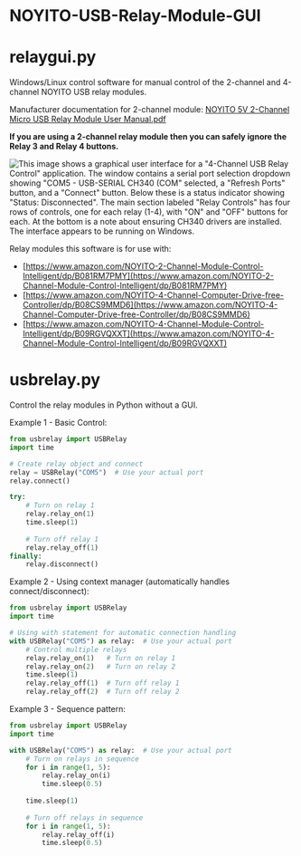 # NOYITO-USB-Relay-Module-GUI
# relaygui.py
Windows/Linux control software for manual control of the 2-channel and 4-channel NOYITO USB relay modules.

Manufacturer documentation for 2-channel module: [NOYITO  5V 2-Channel Micro USB Relay Module User Manual.pdf](https://github.com/corndog2000/NOYITO-USB-Relay-Module-GUI/blob/main/NOYITO%20%205V%202-Channel%20Micro%20USB%20Relay%20Module%20User%20Manual.pdf)

**If you are using a 2-channel relay module then you can safely ignore the Relay 3 and Relay 4 buttons.**

![This image shows a graphical user interface for a "4-Channel USB Relay Control" application. The window contains a serial port selection dropdown showing "COM5 - USB-SERIAL CH340 (COM" selected, a "Refresh Ports" button, and a "Connect" button. Below these is a status indicator showing "Status: Disconnected". The main section labeled "Relay Controls" has four rows of controls, one for each relay (1-4), with "ON" and "OFF" buttons for each. At the bottom is a note about ensuring CH340 drivers are installed. The interface appears to be running on Windows.](https://github.com/corndog2000/NOYITO-USB-Relay-Module-GUI/blob/main/interface.png)

Relay modules this software is for use with:
- [https://www.amazon.com/NOYITO-2-Channel-Module-Control-Intelligent/dp/B081RM7PMY](https://www.amazon.com/NOYITO-2-Channel-Module-Control-Intelligent/dp/B081RM7PMY)
- [https://www.amazon.com/NOYITO-4-Channel-Computer-Drive-free-Controller/dp/B08CS9MMD6](https://www.amazon.com/NOYITO-4-Channel-Computer-Drive-free-Controller/dp/B08CS9MMD6)
- [https://www.amazon.com/NOYITO-4-Channel-Module-Control-Intelligent/dp/B09RGVQXXT](https://www.amazon.com/NOYITO-4-Channel-Module-Control-Intelligent/dp/B09RGVQXXT)


# usbrelay.py
Control the relay modules in Python without a GUI.

Example 1 - Basic Control:
```python
from usbrelay import USBRelay
import time

# Create relay object and connect
relay = USBRelay("COM5")  # Use your actual port
relay.connect()

try:
    # Turn on relay 1
    relay.relay_on(1)
    time.sleep(1)
    
    # Turn off relay 1
    relay.relay_off(1)
finally:
    relay.disconnect()
```

Example 2 - Using context manager (automatically handles connect/disconnect):
```python
from usbrelay import USBRelay
import time

# Using with statement for automatic connection handling
with USBRelay("COM5") as relay:  # Use your actual port
    # Control multiple relays
    relay.relay_on(1)   # Turn on relay 1
    relay.relay_on(2)   # Turn on relay 2
    time.sleep(1)
    relay.relay_off(1)  # Turn off relay 1
    relay.relay_off(2)  # Turn off relay 2
```

Example 3 - Sequence pattern:
```python
from usbrelay import USBRelay
import time

with USBRelay("COM5") as relay:  # Use your actual port
    # Turn on relays in sequence
    for i in range(1, 5):
        relay.relay_on(i)
        time.sleep(0.5)
    
    time.sleep(1)
    
    # Turn off relays in sequence
    for i in range(1, 5):
        relay.relay_off(i)
        time.sleep(0.5)
```
